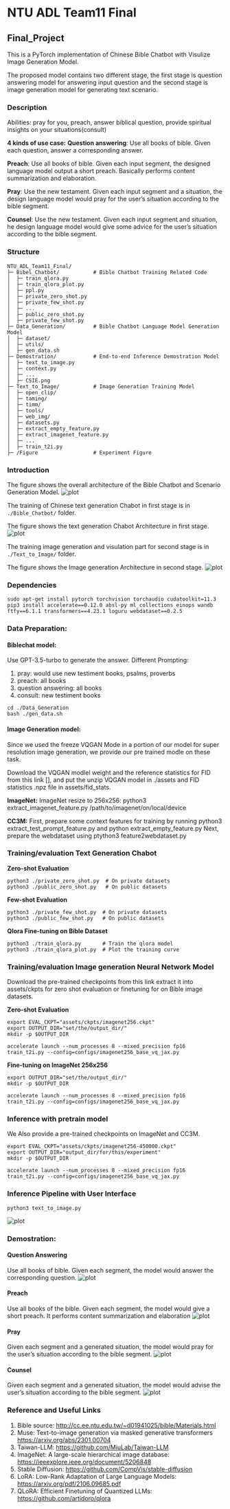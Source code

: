 # NTU ADL Team11 Final

## Final_Project

This is a PyTorch implementation of Chinese Bible Chatbot with Visulize Image Generation Model.

The proposed model contains two different stage, the first stage is question answering model for answering input question and the second stage is image generation model for generating text scenario.

### Description
Abilities: pray for you, preach, answer biblical question, provide spiritual insights on your situations(consult)

**4 kinds of use case:**
**Question answering**: Use all books of bible. Given each question, answer a corresponding answer.

**Preach**: Use all books of bible. Given each input segment, the designed language model output a short preach. Basically performs content summarization and elaboration.

**Pray**: Use the new testament. Given each input segment and a situation, the design language model would pray for the user’s situation according to the bible segment.

**Counsel**: Use the new testament. Given each input segment and situation, he design language model would give some advice for the user’s situation according to the bible segment.

### Structure
```
NTU_ADL_Team11_Final/
├─ Bibel_Chatbot/           # Bible Chatbot Training Related Code
│  ├─ train_qlora.py
│  ├─ train_qlora_plot.py
│  ├─ ppl.py
│  ├─ private_zero_shot.py
│  ├─ private_few_shot.py
│  ├─ ...
│  ├─ public_zero_shot.py
│  ├─ private_few_shot.py
├─ Data_Generation/         # Bible Chatbot Language Model Generation Model
│  ├─ dataset/
│  ├─ utils/
│  ├─ gen_data.sh
├─ Demostration/            # End-to-end Inference Demostration Model 
│  ├─ text_to_image.py
│  ├─ context.py
│  ├─ ...
│  ├─ CSIE.png
├─ Text_to_Image/           # Image Generation Training Model 
│  ├─ open_clip/
│  ├─ taming/
│  ├─ timm/
│  ├─ tools/
│  ├─ web_img/
│  ├─ datasets.py
│  ├─ extract_empty_feature.py
│  ├─ extract_imagenet_feature.py
│  ├─ ...
│  ├─ train_t2i.py
├─ /Figure                  # Experiment Figure

```
### Introduction
The figure shows the overall architecture of the Bible Chatbot and Scenario Generation Model.
![plot](./Figure/overall_fig.png)

The training of Chinese text generation Chabot in first stage is in ```./Bible_Chatbot/``` folder.

The figure shows the text generation Chabot Architecture in first stage.
![plot](./Figure/Chatbot.png)

The training image generation and visulation part for second stage is in ```./Text_to_Image/``` folder.

The figure shows the Image generation Architecture in second stage.
![plot](./Figure/Generation.png)


### Dependencies
```
sudo apt-get install pytorch torchvision torchaudio cudatoolkit=11.3
pip3 install accelerate==0.12.0 absl-py ml_collections einops wandb ftfy==6.1.1 transformers==4.23.1 loguru webdataset==0.2.5
```





### Data Preparation:

#### Biblechat model:

Use GPT-3.5-turbo to generate the answer.
Different Prompting:
1. pray: would use new testiment books, psalms, proverbs
2. preach: all books
3. question answering: all books
4. consult: new testiment books

```
cd ./Data_Generation
bash ./gen_data.sh
```

#### Image Generation model:

Since we used the freeze VQGAN Mode in a portion of our model for super resolution image generation,  we provide our pre trained modle on these task.

Download the VQGAN modlel weight and the reference statistics for FID from this link [], and put the unzip VQGAN model in ./assets and FID statistics .npz file in assets/fid_stats.

**ImageNet:**
ImageNet resize to 256x256: python3 extract_imagenet_feature.py /path/to/imagenet/on/local/device

**CC3M:**
First, prepare some context features for training by running python3 extract_test_prompt_feature.py and python extract_empty_feature.py
Next, prepare the webdataset using ptython3 feature2webdataset.py


### Training/evaluation Text Generation Chabot

**Zero-shot Evaluation**

```
python3 ./private_zero_shot.py  # On private datasets
python3 ./public_zero_shot.py   # On public datasets
```
**Few-shot Evaluation**

```
python3 ./private_few_shot.py  # On private datasets
python3 ./public_few_shot.py   # On public datasets
```


**Qlora Fine-tuning on Bible Dataset**

```
python3 ./train_qlora.py       # Train the qlora model
python3 ./train_qlora_plot.py  # Plot the training curve
```


### Training/evaluation Image generation Neural Network Model

Download the pre-trained checkpoints from this link extract it into assets/ckpts for zero shot evaluation or finetuning  for on Bible image datasets.

**Zero-shot Evaluation**

```
export EVAL_CKPT="assets/ckpts/imagenet256.ckpt"
export OUTPUT_DIR="set/the/output_dir/"
mkdir -p $OUTPUT_DIR

accelerate launch --num_processes 8 --mixed_precision fp16 train_t2i.py --config=configs/imagenet256_base_vq_jax.py
```

**Fine-tuning on ImageNet 256x256**

```
export OUTPUT_DIR="set/the/output_dir/"
mkdir -p $OUTPUT_DIR

accelerate launch --num_processes 8 --mixed_precision fp16 train_t2i.py --config=configs/imagenet256_base_vq_jax.py
```



### Inference with pretrain model

We Also provide a pre-trained checkpoints on ImageNet and CC3M.

```
export EVAL_CKPT="assets/ckpts/imagenet256-450000.ckpt"
export OUTPUT_DIR="output_dir/for/this/experiment"
mkdir -p $OUTPUT_DIR

accelerate launch --num_processes 8 --mixed_precision fp16 train_t2i.py --config=configs/imagenet256_base_vq_jax.py
```


### Inference Pipeline with User Interface

```
python3 text_to_image.py
```

![plot](./Figure/user_interface.png)


### Demostration:

#### Question Answering
Use all books of bible. Given each segment, the model would answer the corresponding question.
![plot](./Figure/q_1.png)

#### Preach
Use all books of the bible. Given each segment, the model would give a short preach. It performs content summarization and elaboration
![plot](./Figure/q_2.png)

#### Pray
Given each segment and a generated situation, the model would pray for the user’s situation according to the bible segment.
![plot](./Figure/q_3.png)

#### Counsel
Given each segment and a generated situation, the model would advise the user’s situation according to the bible segment.
![plot](./Figure/q_4.png)

### Reference and Useful Links
1. Bible source: http://cc.ee.ntu.edu.tw/~d01941025/bible/Materials.html
2. Muse: Text-to-image generation via masked generative transformers https://arxiv.org/abs/2301.00704
3. Taiwan-LLM: https://github.com/MiuLab/Taiwan-LLM
4. ImageNet: A large-scale hierarchical image database: https://ieeexplore.ieee.org/document/5206848
5. Stable Diffusion: https://github.com/CompVis/stable-diffusion
6. LoRA: Low-Rank Adaptation of Large Language Models: https://arxiv.org/pdf/2106.09685.pdf
7. QLoRA: Efficient Finetuning of Quantized LLMs: https://github.com/artidoro/qlora